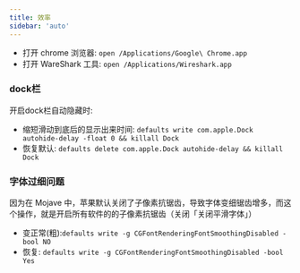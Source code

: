 ```yaml
---
title: 效率
sidebar: 'auto'
---
```



* 打开 chrome 浏览器: `open /Applications/Google\ Chrome.app`
* 打开 WareShark 工具: `open /Applications/Wireshark.app`

### dock栏
开启dock栏自动隐藏时:
* 缩短滑动到底后的显示出来时间: `defaults write com.apple.Dock autohide-delay -float 0 && killall Dock`
* 恢复默认: `defaults delete com.apple.Dock autohide-delay && killall Dock`


### 字体过细问题
因为在 Mojave 中，苹果默认关闭了子像素抗锯齿，导致字体变细锯齿增多，而这个操作，就是开启所有软件的的子像素抗锯齿（关闭「关闭平滑字体」）
* 变正常(粗):`defaults write -g CGFontRenderingFontSmoothingDisabled -bool NO`
* 恢复: `defaults write -g CGFontRenderingFontSmoothingDisabled -bool Yes`